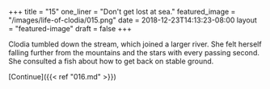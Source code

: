 +++
title = "15"
one_liner = "Don't get lost at sea."
featured_image = "/images/life-of-clodia/015.png"
date = 2018-12-23T14:13:23-08:00
layout = "featured-image"
draft = false
+++

Clodia tumbled down the stream, which joined a larger river. She felt herself falling further from the mountains and the stars with every passing second. She consulted a fish about how to get back on stable ground.

[Continue]({{< ref "016.md" >}})
